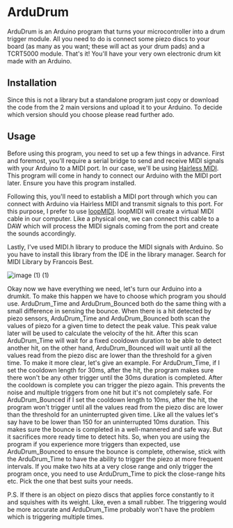# ArduDrum

ArduDrum is an Arduino program that turns your microcontroller into a drum trigger module. All you need to do is connect some piezo discs to your board (as many as you want; these will act as your drum pads) and a TCRT5000 module. 
That's it! You'll have your very own electronic drum kit made with an Arduino.

## Installation

Since this is not a library but a standalone program just copy or download the code from the 2 main versions and upload it to your Arduino. To decide which version should you choose please read further ado.

## Usage

Before using this program, you need to set up a few things in advance. First and foremost, you'll require a serial bridge to send and receive MIDI signals with your Arduino to a MIDI port. 
In our case, we'll be using [Hairless MIDI](https://projectgus.github.io/hairless-midiserial/). This program will come in handy to connect our Arduino with the MIDI port later. Ensure you have this program installed. 

Following this, you'll need to establish a MIDI port through which you can connect with Arduino via Hairless MIDI and transmit signals to this port. For this purpose, 
I prefer to use [loopMIDI](https://www.tobias-erichsen.de/software/loopmidi.html). loopMIDI will create a virtual MIDI cable in our computer. Like a physical one, we can connect this cable to a DAW which will process the MIDI signals coming from the port and create the sounds 
accordingly. 

Lastly, I've used MIDI.h library to produce the MIDI signals with Arduino. So you have to install this library from the IDE in the library manager. Search for MIDI Library by Francois Best. 

![image (1) (1)](https://github.com/Bocchhi/ArduDrum/assets/148692821/45f1f31a-509e-4ddb-bf29-49c159f2d5df)

Okay now we have everything we need, let's turn our Arduino into a drumkit. To make this happen we have to choose which program you should use. ArduDrum_Time and ArduDrum_Bounced both do the same thing with a small difference in sensing the bounce.
When there is a hit detected by piezo sensors, ArduDrum_Time and ArduDrum_Bounced both scan the values of piezo for a given time to detect the peak value. This peak value later will be used to calculate the velocity of the hit. After this scan
ArduDrum_Time will wait for a fixed cooldown duration to be able to detect another hit, on the other hand, ArduDrum_Bounced will wait until all the values read from the piezo disc are lower than the threshold for a given time. To make it more clear,
let's give an example. For ArduDrum_Time, if I set the cooldown length for 30ms, after the hit, the program makes sure there won't be any other trigger until the 30ms duration is completed. After the cooldown is complete you can trigger the piezo again. 
This prevents the noise and multiple triggers from one hit but it's not completely safe. For ArduDrum_Bounced if I set the cooldown length to 10ms, after the hit, the program won't trigger until all the values read from the 
piezo disc are lower than the threshold for an uninterrupted given time. Like all the values let's say have to be lower than 150 for an uninterrupted 10ms duration. This makes sure the bounce is completed in a well-mannered and safe way. 
But it sacrifices more ready time to detect hits. So, when you are using the program if you experience more triggers than expected, use ArduDrum_Bounced to ensure the bounce is complete, otherwise, stick with the ArduDrum_Time to have the ability to trigger
the piezo at more frequent intervals. If you make two hits at a very close range and only trigger the program once, you need to use ArduDrum_Time to pick the close-range hits etc. Pick the one that best suits your needs.

P.S. If there is an object on piezo discs that applies force constantly to it and squishes with its weight. Like, even a small rubber. The triggering would be more accurate and ArduDrum_Time probably won't have the problem which is triggering multiple times.
